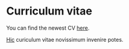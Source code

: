 # Curriculum vitae

You can find the newest CV [here](CV-2024-09-09.pdf).

[Hic](CV-2024-09-09.pdf) curiculum vitae novissimum invenire potes.
